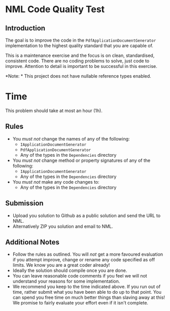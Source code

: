 # NML Code Quality Test
## Introduction
The goal is to improve the code in the `PdfApplicationDocumentGenerator` 
implementation to the highest quality standard that you are capable of. 

This is a maintenance exercise and the focus is on clean, standardised,
consistent code. There are no coding problems to solve, just code to improve.
Attention to detail is important to be successful in this exercise.

*Note: * This project does not have nullable reference types enabled.

# Time
This problem should take at most an hour (1h). 

## Rules
  - You *must not* change the names of any of the following:
    - `IApplicationDocumentGenerator`
    - `PdfApplicationDocumentGenerator`
    - Any of the types in the `Dependencies` directory
  - You *must not*  change method or property signatures of any of the following:
    - `IApplicationDocumentGenerator`
    - Any of the types in the `Dependencies` directory
  - You *must not*  make any code changes to:
    - Any of the types in the `Dependencies` directory
  
 ## Submission
  - Upload you solution to Github as a public solution and send the URL to NML. 
  - Alternatively ZIP you solution and email to NML.    
  
  ## Additional Notes
  - Follow the rules as outlined. You will *not* get a more favoured 
    evaluation if you attempt improve, change or rename any code specified 
    as off limits. We know you are a great coder already!
  - Ideally the solution should compile once you are done.
  - You can leave reasonable code comments if you feel we 
    will not understand your reasons for some implementation.
  - We recommend you keep to the time indicated above. If
    you run out of time, rather submit what you have been able
    to do up to that point. You can spend you free time on
    much better things than slaving away at this! We promise to fairly evaluate your 
    effort even if it isn't complete.    
